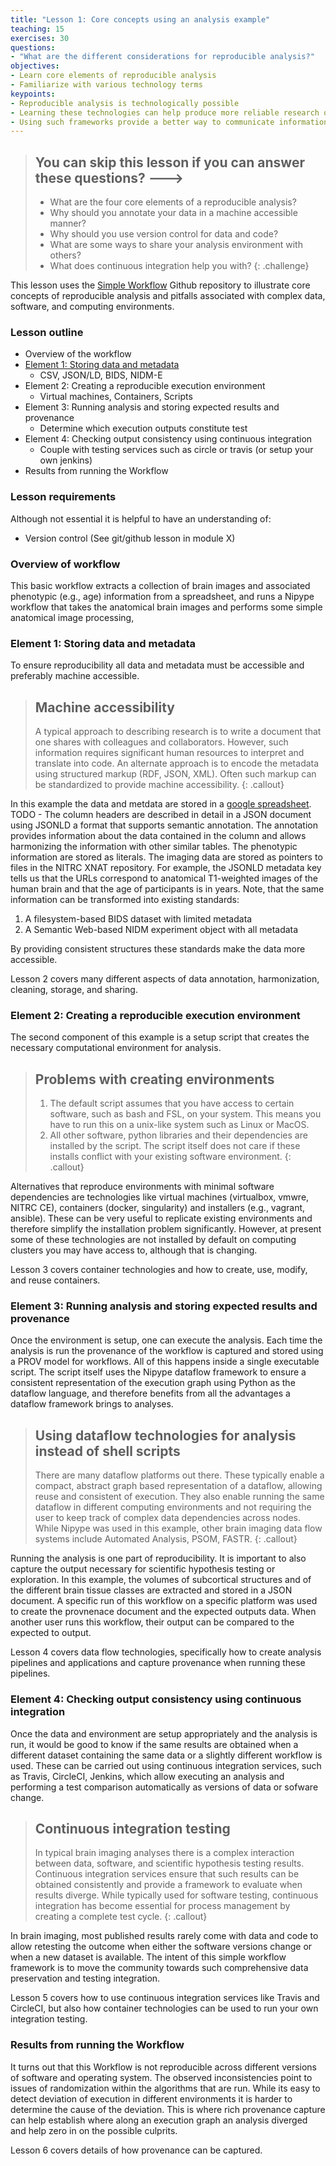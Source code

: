 ```yaml
---
title: "Lesson 1: Core concepts using an analysis example"
teaching: 15
exercises: 30
questions:
- "What are the different considerations for reproducible analysis?"
objectives:
- Learn core elements of reproducible analysis
- Familiarize with various technology terms
keypoints:
- Reproducible analysis is technologically possible
- Learning these technologies can help produce more reliable research output
- Using such frameworks provide a better way to communicate information to colleagues and collaborators
---
```


> ## You can skip this lesson if you can answer these questions? --->
>
>  - What are the four core elements of a reproducible analysis?
>  - Why should you annotate your data in a machine accessible manner?
>  - Why should you use version control for data and code?
>  - What are some ways to share your analysis environment with others?
>  - What does continuous integration help you with?
{: .challenge}

This lesson uses the [Simple Workflow](https://github.com/repronim/simple_workflow)
Github repository to illustrate core concepts of reproducible analysis
and pitfalls associated with complex data, software, and computing
environments.

### Lesson outline

- Overview of the workflow
- <a href="#element1">Element 1: Storing data and metadata</a>
   - CSV, JSON/LD, BIDS, NIDM-E 
- Element 2: Creating a reproducible execution environment
   - Virtual machines, Containers, Scripts
- Element 3: Running analysis and storing expected results and provenance
   - Determine which execution outputs constitute test 
- Element 4: Checking output consistency using continuous integration
   - Couple with testing services such as circle or travis
    (or setup your own jenkins)
- Results from running the Workflow

### Lesson requirements

Although not essential it is helpful to have an understanding of:
 
- Version control (See git/github lesson in module X)

### Overview of workflow
This basic workflow extracts a collection of brain images and associated 
phenotypic (e.g., age) information from a spreadsheet, and runs a Nipype
workflow that takes the anatomical brain images and performs some simple
anatomical image processing, 

### Element 1: Storing data and metadata
To ensure reproducibility all data and metadata must be accessible and 
preferably machine accessible. 

> ## Machine accessibility
> A typical approach to describing research is to write a document that
> one shares with colleagues and collaborators. However, such 
> information requires significant human resources to interpret and 
> translate into code. An alternate approach is to encode the metadata
> using structured markup (RDF, JSON, XML). Often such markup can be 
> standardized to provide machine accessibility.
{: .callout}

In this example the data and metdata are stored in a [google spreadsheet]().
TODO - The column headers are described in detail in a JSON document 
using JSONLD a format that supports semantic annotation. The annotation 
provides information about the data contained in the column and allows 
harmonizing the information with other similar tables. The phenotypic 
information are stored as literals. The imaging data are stored as 
pointers to files in the NITRC XNAT repository. For example, the JSONLD 
metadata key tells us that the URLs correspond to anatomical T1-weighted 
images of the human brain and that the age of participants is in years. 
Note, that the same information can be transformed into existing 
standards:
 
1. A filesystem-based BIDS dataset with limited metadata
2. A Semantic Web-based NIDM experiment object with all metadata

By providing consistent structures these standards make the data more 
accessible. 

Lesson 2 covers many different aspects of data annotation, 
harmonization, cleaning, storage, and sharing.

### Element 2: Creating a reproducible execution environment
The second component of this example is a setup script that creates the
necessary computational environment for analysis. 

> ## Problems with creating environments
> 1. The default script assumes that you have access to certain software, 
>   such as bash and FSL, on your system. This means you have to run 
>   this on a unix-like system such as Linux or MacOS. 
> 2. All other software, python libraries and their dependencies are 
>   installed by the script. The script itself does not care if these 
>   installs conflict with your existing software environment.
{: .callout}

Alternatives that reproduce environments with minimal software 
dependencies are technologies like virtual machines (virtualbox, vmwre, 
NITRC CE), containers (docker, singularity) and installers (e.g., 
vagrant, ansible). These can be very useful to replicate existing 
environments and therefore simplify the installation problem 
significantly. However, at present some of these technologies are not 
installed by default on computing clusters you may have access to, 
although that is changing.

Lesson 3 covers container technologies and how to create, use, modify, 
and reuse containers.

### Element 3: Running analysis and storing expected results and provenance

Once the environment is setup, one can execute the analysis. Each time
the analysis is run the provenance of the workflow is captured and 
stored using a PROV model for workflows. All of this happens inside a 
single executable script. The script itself uses the Nipype dataflow 
framework to ensure a consistent representation of the execution graph
using Python as the dataflow language, and therefore benefits from all
the advantages a dataflow framework brings to analyses.

> ## Using dataflow technologies for analysis instead of shell scripts
> There are many dataflow platforms out there. These typically enable a
> compact, abstract graph based representation of a dataflow, allowing
> reuse and consistent of execution. They also enable running the same
> dataflow in different computing environments and not requiring the 
> user to keep track of complex data dependencies across nodes. While 
> Nipype was used in this example, other brain imaging data flow systems
> include Automated Analysis, PSOM, FASTR.
{: .callout}

Running the analysis is one part of reproducibility. It is important to 
also capture the output necessary for scientific hypothesis testing or
exploration. In this example, the volumes of subcortical structures and 
of the different brain tissue classes are extracted and stored in a JSON
document. A specific run of this workflow on a specific platform was 
used to create the provnenace document and the expected outputs data. 
When another user runs this workflow, their output can be compared to 
the expected to output.

Lesson 4 covers data flow technologies, specifically how to create
analysis pipelines and applications and capture provenance when running 
these pipelines. 

### Element 4: Checking output consistency using continuous integration

Once the data and environment are setup appropriately and the analysis 
is run, it would be good to know if the same results are obtained when
a different dataset containing the same data or a slightly different 
workflow is used. These can be carried out using continuous integration
services, such as Travis, CircleCI, Jenkins, which allow executing 
an analysis and performing a test comparison automatically as versions 
of data or sofware change.

> ## Continuous integration testing
> In typical brain imaging analyses there is a complex interaction 
> between data, software, and scientific hypothesis testing results. 
> Continuous integration services ensure that such results can be 
> obtained consistently and provide a framework to evaluate when results
> diverge. While typically used for software testing, continuous 
> integration has become essential for process management by creating a 
> complete test cycle.
{: .callout}

In brain imaging, most published results rarely come with data and code 
to allow retesting the outcome when either the software versions change
or when a new dataset is available. The intent of this simple workflow
framework is to move the community towards such comprehensive data 
preservation and testing integration.

Lesson 5 covers how to use continuous integration services like Travis 
and CircleCI, but also how container technologies can be used to run 
your own integration testing.

### Results from running the Workflow

It turns out that this Workflow is not reproducible across different 
versions of software and operating system. The observed inconsistencies 
point to issues of randomization within the algorithms that are run. 
While its easy to detect deviation of execution in different 
environments it is harder to determine the cause of the deviation. This
is where rich provenance capture can help establish where along an
execution graph an analysis diverged and help zero in on the possible 
culprits.

Lesson 6 covers details of how provenance can be captured.
